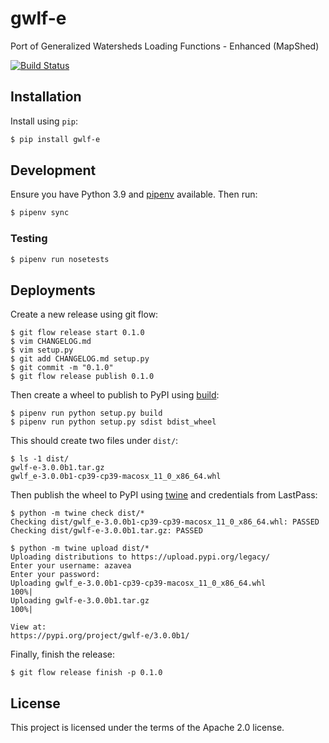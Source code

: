 # gwlf-e
Port of Generalized Watersheds Loading Functions - Enhanced (MapShed)

[![Build Status](https://travis-ci.org/WikiWatershed/gwlf-e.svg?branch=develop)](https://travis-ci.org/WikiWatershed/gwlf-e)

## Installation

Install using `pip`:

```bash
$ pip install gwlf-e
```

## Development

Ensure you have Python 3.9 and [pipenv](https://pipenv.pypa.io/en/latest/) available. Then run:

```bash
$ pipenv sync
```

### Testing

```bash
$ pipenv run nosetests
```

## Deployments

Create a new release using git flow:

```console
$ git flow release start 0.1.0
$ vim CHANGELOG.md
$ vim setup.py
$ git add CHANGELOG.md setup.py
$ git commit -m "0.1.0"
$ git flow release publish 0.1.0
```

Then create a wheel to publish to PyPI using [build](https://github.com/pypa/build):

```console
$ pipenv run python setup.py build
$ pipenv run python setup.py sdist bdist_wheel
```

This should create two files under `dist/`:

```console
$ ls -1 dist/
gwlf-e-3.0.0b1.tar.gz
gwlf_e-3.0.0b1-cp39-cp39-macosx_11_0_x86_64.whl
```

Then publish the wheel to PyPI using [twine](https://github.com/pypa/twine/) and credentials from LastPass:

```console
$ python -m twine check dist/*
Checking dist/gwlf_e-3.0.0b1-cp39-cp39-macosx_11_0_x86_64.whl: PASSED
Checking dist/gwlf-e-3.0.0b1.tar.gz: PASSED
```
```console
$ python -m twine upload dist/*
Uploading distributions to https://upload.pypi.org/legacy/
Enter your username: azavea
Enter your password:
Uploading gwlf_e-3.0.0b1-cp39-cp39-macosx_11_0_x86_64.whl
100%|
Uploading gwlf-e-3.0.0b1.tar.gz
100%|

View at:
https://pypi.org/project/gwlf-e/3.0.0b1/
```

Finally, finish the release:

```console
$ git flow release finish -p 0.1.0
```

## License

This project is licensed under the terms of the Apache 2.0 license.
